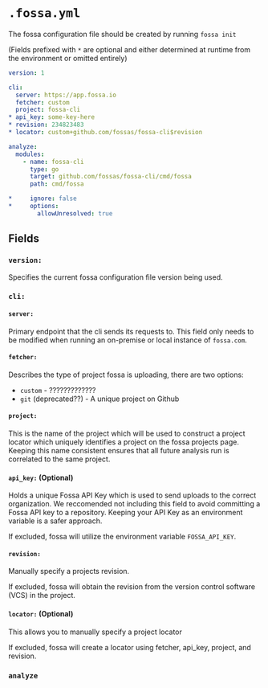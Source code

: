 
# `.fossa.yml`
The fossa configuration file should be created by running `fossa init`

(Fields prefixed with `*` are optional and either determined at runtime from the environment or omitted entirely)

```yaml
version: 1

cli:
  server: https://app.fossa.io
  fetcher: custom
  project: fossa-cli
* api_key: some-key-here
* revision: 234823483
* locator: custom+github.com/fossas/fossa-cli$revision

analyze:
  modules:
    - name: fossa-cli
      type: go
      target: github.com/fossas/fossa-cli/cmd/fossa
      path: cmd/fossa

*     ignore: false
*     options:
        allowUnresolved: true
```
## Fields
### `version:`
Specifies the current fossa configuration file version being used. 
### `cli:`
#### `server:`
Primary endpoint that the cli sends its requests to. This field only needs to be modified when running an on-premise or local instance of `fossa.com`.

#### `fetcher:`
Describes the type of project fossa is uploading, there are two options:
- `custom` - ?????????????
- `git` (deprecated??) - A unique project on Github

#### `project:`
This is the name of the project which will be used to construct a project locator which uniquely identifies a project on the fossa projects page. Keeping this name consistent ensures that all future analysis run is correlated to the same project.

#### `api_key:` (Optional)
Holds a unique Fossa API Key which is used to send uploads to the correct organization. 
We reccomended not including this field to avoid committing a Fossa API key to a repository. Keeping your API Key as an environment variable is a safer approach.

If excluded, fossa will utilize the environment variable `FOSSA_API_KEY`.

#### `revision:`
Manually specify a projects revision.

If excluded, fossa will obtain the revision from the version control software (VCS) in the project.

#### `locator:` (Optional)
This allows you to manually specify a project locator

If excluded, fossa will create a locator using fetcher, api_key, project, and revision.

### `analyze`
